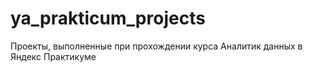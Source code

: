 # ya_prakticum_projects
Проекты, выполненные при прохождении курса Аналитик данных в Яндекс Практикуме
